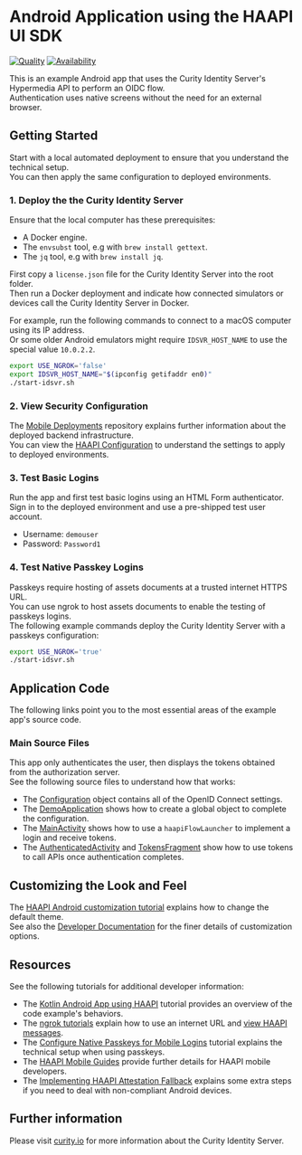 # Android Application using the HAAPI UI SDK

[![Quality](https://img.shields.io/badge/quality-test-yellow)](https://curity.io/resources/code-examples/status/)
[![Availability](https://img.shields.io/badge/availability-source-blue)](https://curity.io/resources/code-examples/status/)

This is an example Android app that uses the Curity Identity Server's Hypermedia API to perform an OIDC flow.\
Authentication uses native screens without the need for an external browser.

## Getting Started

Start with a local automated deployment to ensure that you understand the technical setup.\
You can then apply the same configuration to deployed environments.

### 1. Deploy the the Curity Identity Server

Ensure that the local computer has these prerequisites:

- A Docker engine.
- The `envsubst` tool, e.g with `brew install gettext`.
- The `jq` tool, e.g with `brew install jq`.

First copy a `license.json` file for the Curity Identity Server into the root folder.\
Then run a Docker deployment and indicate how connected simulators or devices call the Curity Identity Server in Docker.

For example, run the following commands to connect to a macOS computer using its IP address.\
Or some older Android emulators might require `IDSVR_HOST_NAME` to use the special value `10.0.2.2`.

```bash
export USE_NGROK='false'
export IDSVR_HOST_NAME="$(ipconfig getifaddr en0)"
./start-idsvr.sh
```

### 2. View Security Configuration

The [Mobile Deployments](https://github.com/curityio/mobile-deployments) repository explains further information about the deployed backend infrastructure.\
You can view the [HAAPI Configuration](config/docker-template.xml) to understand the settings to apply to deployed environments.

### 3. Test Basic Logins

Run the app and first test basic logins using an HTML Form authenticator.\
Sign in to the deployed environment and use a pre-shipped test user account.

- Username: `demouser`
- Password: `Password1`

### 4. Test Native Passkey Logins

Passkeys require hosting of assets documents at a trusted internet HTTPS URL.\
You can use ngrok to host assets documents to enable the testing of passkeys logins.\
The following example commands deploy the Curity Identity Server with a passkeys configuration:

```bash
export USE_NGROK='true'
./start-idsvr.sh
```

## Application Code

The following links point you to the most essential areas of the example app's source code.

### Main Source Files

This app only authenticates the user, then displays the tokens obtained from the authorization server.\
See the following source files to understand how that works:

- The [Configuration](app/src/main/java/io/curity/haapidemo/Configuration.kt) object contains all of the OpenID Connect settings.
- The [DemoApplication](app/src/main/java/io/curity/haapidemo/DemoApplication.kt) shows how to create a global object to complete the configuration.
- The [MainActivity](app/src/main/java/io/curity/haapidemo/MainActivity.kt) shows how to use a `haapiFlowLauncher` to implement a login and receive tokens.
- The [AuthenticatedActivity](app/src/main/java/io/curity/haapidemo/authenticated/AuthenticatedActivity.kt) and [TokensFragment](app/src/main/java/io/curity/haapidemo/authenticated/TokensFragment.kt) show how to use tokens to call APIs once authentication completes.

## Customizing the Look and Feel

The [HAAPI Android customization tutorial](https://curity.io/resources/learn/haapi-mobile-android-customization) explains how to change the default theme.\
See also the [Developer Documentation](https://curity.io/docs/haapi-android-ui/latest/) for the finer details of customization options.

## Resources

See the following tutorials for additional developer information:

- The [Kotlin Android App using HAAPI](https://curity.io/resources/learn/kotlin-android-haapi/) tutorial provides an overview of the code example's behaviors.
- The [ngrok tutorials](https://curity.io/resources/learn/mobile-setup-ngrok/) explain how to use an internet URL and [view HAAPI messages](https://curity.io/resources/learn/expose-local-curity-ngrok/#ngrok-inspection-and-status).
- The [Configure Native Passkeys for Mobile Logins](https://curity.io/resources/learn/mobile-logins-using-native-passkeys/) tutorial explains the technical setup when using passkeys.
- The [HAAPI Mobile Guides](https://curity.io/resources/haapi-ui-sdk/) provide further details for HAAPI mobile developers.
- The [Implementing HAAPI Attestation Fallback](https://curity.io/resources/learn/implementing-haapi-fallback/) explains some extra steps if you need to deal with non-compliant Android devices.

## Further information

Please visit [curity.io](https://curity.io/) for more information about the Curity Identity Server.
